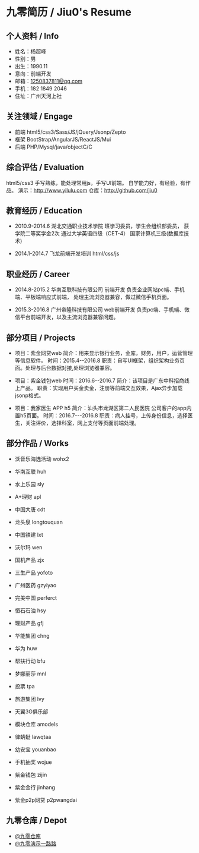 # 九零简历 / Jiu0's Resume




## 个人资料 / Info


* 姓名：杨超峰
* 性别：男
* 出生：1990.11
* 意向：前端开发
* 邮箱：1250837811@qq.com
* 手机：182 1849 2046
* 住址：广州天河上社



## 关注领域 / Engage
* 前端 html5/css3/Sass/JS/jQuery/Jsonp/Zepto
* 框架 BootStrap/AngularJS/ReactJS/Mui
* 后端 PHP/Mysql/java/objectC/C



## 综合评估 / Evaluation
html5/css3 手写熟练，能处理常用js，手写UI前端。
自学能力好，有经验，有作品。
演示：http://www.yilulu.com
仓库：http://github.com/jiu0 



## 教育经历 / Education


* 2010.9-2014.6 湖北交通职业技术学院 
班学习委员，学生会组织部委员， 
获学院二等奖学金2次 
通过大学英语四级（CET-4） 
国家计算机三级(数据库技术)

* 2014.1-2014.7 飞龙前端开发培训 html/css/js



## 职业经历 / Career


* 2014.8-2015.2  华南互联科技有限公司 前端开发 
负责企业网站pc端、手机端、平板端响应式前端， 
处理主流浏览器兼容，做过微信手机页面。 

* 2015.3-2016.8  广州帝隆科技有限公司 web前端开发
负责pc端、手机端、微信平台前端开发，以及主流浏览器兼容问题。 



## 部分项目 / Projects

* 项目：紫金网贷web
简介：用来显示银行业务，金库，财务，用户，运营管理等信息软件。
时间：2015.4--2016.8
职责：自写UI框架，组织架构业务页面。处理与后台数据对接,处理浏览器兼容。

* 项目：紫金钱包web
时间：2016.6--2016.7
简介：该项目是广东中科招商线上产品。
职责：实现用户买金卖金，注册等前端交互效果，Ajax异步加载jsonp格式。

* 项目：我家医生 APP h5
简介：汕头市龙湖区第二人民医院 公司客户的app内置h5页面。
时间：2016.7---2016.8
职责：病人挂号，上传身份信息，选择医生，关注评价，选择科室，网上支付等页面前端处理。




## 部分作品 / Works


* 沃音乐海选活动 wohx2
* 华南互联   huh
* 水上乐园   sly 

* A+理财     apl
* 中国大唐   cdt
* 龙头泉     longtouquan
* 中国铁建   lxt
* 沃尔玛     wen


* 国机产品   zjx
* 三生产品   yofoto
* 广州医药   gzyiyao
* 完美中国   perferct
* 恒石石油   hsy

* 理财产品   gfj
* 华能集团   chng
* 华为       huw
* 帮扶行动   bfu


* 梦娜丽莎   mnl
* 投票       tpa
* 旅游集团   lvy
* 天翼3G俱乐部

* 模块仓库   amodels
* 律蜻蜓     lawqtaa
* 幼安宝 youanbao
* 手机抽奖   wojue

* 紫金钱包   zijin
* 紫金金行   jinhang
* 紫金p2p网贷  p2pwangdai



## 九零仓库 / Depot

* [@九零仓库](https://github.com/jiu0)
* [@九零演示一路路](http://yilulu.com)

